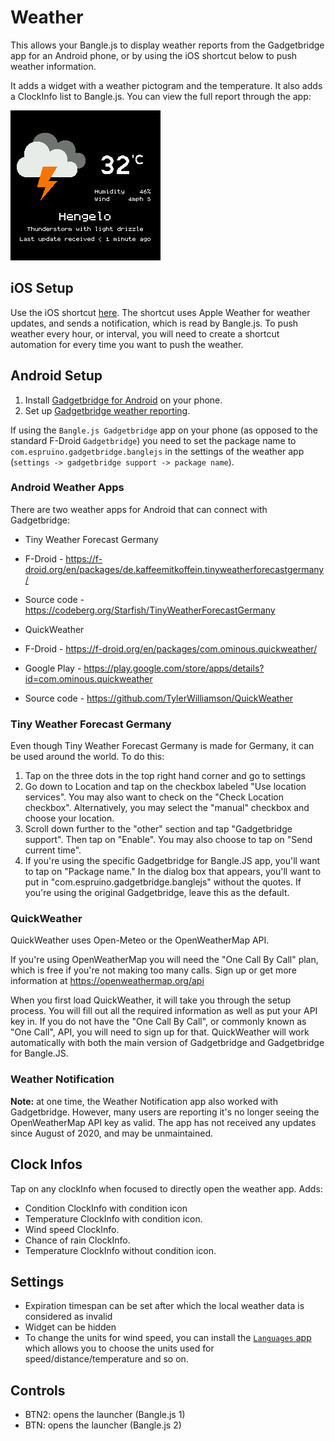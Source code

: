# Weather

This allows your Bangle.js to display weather reports from the Gadgetbridge app for an Android phone, or by using the iOS shortcut below to push weather information.

It adds a widget with a weather pictogram and the temperature.
It also adds a ClockInfo list to Bangle.js. 
You can view the full report through the app:

![Screenshot](screenshot.png)
## iOS Setup
Use the iOS shortcut [here](https://www.icloud.com/shortcuts/aad648484c724ced85ff774d283aff8b). The shortcut uses Apple Weather for weather updates, and sends a notification, which is read by Bangle.js. To push weather every hour, or interval, you will need to create a shortcut automation for every time you want to push the weather.
## Android Setup

1. Install [Gadgetbridge for Android](https://f-droid.org/packages/nodomain.freeyourgadget.gadgetbridge/) on your phone.
2. Set up [Gadgetbridge weather reporting](https://codeberg.org/Freeyourgadget/Gadgetbridge/wiki/Weather).

If using the `Bangle.js Gadgetbridge` app on your phone (as opposed to the standard F-Droid `Gadgetbridge`) you need to set the package name
to `com.espruino.gadgetbridge.banglejs` in the settings of the weather app (`settings -> gadgetbridge support -> package name`).

### Android Weather Apps

There are two weather apps for Android that can connect with Gadgetbridge:

* Tiny Weather Forecast Germany
 * F-Droid - https://f-droid.org/en/packages/de.kaffeemitkoffein.tinyweatherforecastgermany/
 * Source code - https://codeberg.org/Starfish/TinyWeatherForecastGermany
 
* QuickWeather
 * F-Droid - https://f-droid.org/en/packages/com.ominous.quickweather/
 * Google Play - https://play.google.com/store/apps/details?id=com.ominous.quickweather
 * Source code - https://github.com/TylerWilliamson/QuickWeather
 
### Tiny Weather Forecast Germany

Even though Tiny Weather Forecast Germany is made for Germany, it can be used around the world. To do this:
 
1. Tap on the three dots in the top right hand corner and go to settings
2. Go down to Location and tap on the checkbox labeled "Use location services". You may also want to check on the "Check Location checkbox". Alternatively, you may select the "manual" checkbox and choose your location.
3. Scroll down further to the "other" section and tap "Gadgetbridge support". Then tap on "Enable". You may also choose to tap on "Send current time". 
4. If you're using the specific Gadgetbridge for Bangle.JS app, you'll want to tap on "Package name." In the dialog box that appears, you'll want to put in "com.espruino.gadgetbridge.banglejs" without the quotes. If you're using the original Gadgetbridge, leave this as the default.

### QuickWeather

QuickWeather uses Open-Meteo or the OpenWeatherMap API.

If you're using OpenWeatherMap you will need the "One Call By Call" plan, which is free if you're not making too many calls. Sign up or get more information at https://openweathermap.org/api

When you first load QuickWeather, it will take you through the setup process. You will fill out all the required information as well as put your API key in. If you do not have the "One Call By Call", or commonly known as "One Call", API, you will need to sign up for that. QuickWeather will work automatically with both the main version of Gadgetbridge and Gadgetbridge for Bangle.JS.

### Weather Notification

**Note:** at one time, the Weather Notification app also worked with Gadgetbridge. However, many users are reporting it's no longer seeing the OpenWeatherMap API key as valid. The app has not received any updates since August of 2020, and may be unmaintained. 


## Clock Infos
Tap on any clockInfo when focused to directly open the weather app.
Adds:
* Condition ClockInfo with condition icon
* Temperature ClockInfo with condition icon.
* Wind speed ClockInfo.
* Chance of rain ClockInfo.
* Temperature ClockInfo without condition icon.
## Settings

* Expiration timespan can be set after which the local weather data is considered as invalid
* Widget can be hidden
* To change the units for wind speed, you can install the [`Languages` app](https://banglejs.com/apps/?id=locale) which
allows you to choose the units used for speed/distance/temperature and so on.

## Controls

* BTN2: opens the launcher (Bangle.js 1)
* BTN: opens the launcher (Bangle.js 2)
